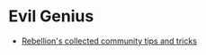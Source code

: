 # Evil Genius

- [Rebellion's collected community tips and tricks](https://www.youtube.com/watch?v=EM4IzJzZHIU)
